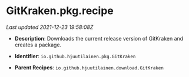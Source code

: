 # GitKraken.pkg.recipe

_Last updated 2021-12-23 19:58:08Z_

- **Description**: Downloads the current release version of GitKraken and creates a package.

- **Identifier**: `io.github.hjuutilainen.pkg.GitKraken`

- **Parent Recipes**: `io.github.hjuutilainen.download.GitKraken`